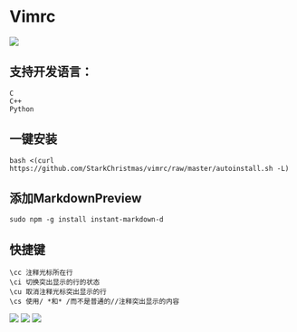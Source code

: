 # Vimrc
![](screenshots/4.png)
## 支持开发语言：
```
C
C++
Python
```
## 一键安装
```
bash <(curl https://github.com/StarkChristmas/vimrc/raw/master/autoinstall.sh -L)
```
## 添加MarkdownPreview
```
sudo npm -g install instant-markdown-d
```
## 快捷键
```
\cc 注释光标所在行
\ci 切换突出显示的行的状态
\cu 取消注释光标突出显示的行
\cs 使用/ *和* /而不是普通的//注释突出显示的内容
```
![](screenshots/3.gif)
![](screenshots/1.png)
![](screenshots/2.png)
